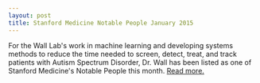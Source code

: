 ```yaml
---
layout: post
title: Stanford Medicine Notable People January 2015
---
```

For the Wall Lab's work in machine learning and developing systems methods to reduce the time needed to screen, detect, treat, and track patients with Autism Spectrum Disorder, Dr. Wall has been listed as one of Stanford Medicine's Notable People this month. 
[Read more.](http://med.stanford.edu/news/all-news/brands/notable.html)
